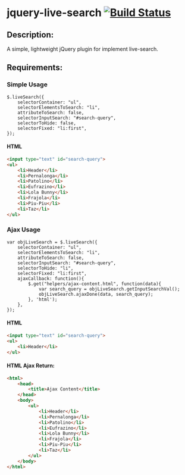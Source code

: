 jquery-live-search [![Build Status](https://travis-ci.org/dlanileonardo/jquery-live-search.png?branch=master)](https://travis-ci.org/dlanileonardo/jquery-live-search) 
==================

Description:
------------
A simple, lightweight jQuery plugin for implement live-search.

Requirements:
------------


### Simple Usage

	$.liveSearch({
		selectorContainer: "ul",
		selectorElementsToSearch: "li",
		attributeToSearch: false,
		selectorInputSearch: "#search-query",
		selectorToHide: false,
		selectorFixed: "li:first",
	});
	
#### HTML
	
```html
<input type="text" id="search-query">
<ul>
    <li>Header</li>
    <li>Pernalonga</li>
    <li>Patolino</li>
    <li>Eufrazino</li>
    <li>Lola Bunny</li>
    <li>Frajola</li>
    <li>Piu-Piu</li>
    <li>Taz</li>
</ul>
```
	
### Ajax Usage

	var objLiveSearch = $.liveSearch({
		selectorContainer: "ul",
		selectorElementsToSearch: "li",
		attributeToSearch: false,
		selectorInputSearch: "#search-query",
		selectorToHide: "li",
		selectorFixed: "li:first",
		ajaxCallback: function(){
			$.get("helpers/ajax-content.html", function(data){
				var search_query = objLiveSearch.getInputSearchVal();
                objLiveSearch.ajaxDone(data, search_query);
			}, 'html');
		},
	});

#### HTML

```html
<input type="text" id="search-query">
<ul>
    <li>Header</li>
</ul>
```
        
#### HTML Ajax Return:

```html
<html>
    <head>
        <title>Ajax Content</title>
    </head>
    <body>
        <ul>
            <li>Header</li>
            <li>Pernalonga</li>
            <li>Patolino</li>
            <li>Eufrazino</li>
            <li>Lola Bunny</li>
            <li>Frajola</li>
            <li>Piu-Piu</li>
            <li>Taz</li>
        </ul>
    </body>
</html>
```